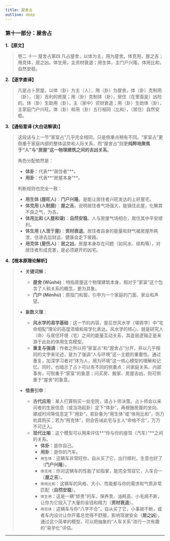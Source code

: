 ```yaml
---
title: 屋舍占
outline: deep
---
```

  
### **第十一部分：屋舍占**

**1.【原文】**
> 卷二 十一 屋舍占第四
> 凡占屋舍，以体为主，用为屋舍。体克用，屋之吉；用克体，居之凶。体生用，主资材衰退；用生体，主门户兴隆。体用比和，自然安稳。

**2.【逐字直译】**
> 凡是占卜房屋，以体（卦）为主（人），用（卦）为屋舍。体（卦）克制用（卦），（是）吉利的房屋；用（卦）克制体（卦），居住（在里面是）凶险的。体（卦）生助用（卦），主（家中）资财衰退；用（卦）生助体（卦），主家庭门户兴旺。体（卦）和用（卦）五行相同（比和），（居住）自然安稳。

**3.【通俗意译 (大白话解读)】**
> 这段话与上一节“家室占”几乎完全相同，只是侧重点稍有不同。“家室占”更侧重于家庭内部的整体运势和人际关系，而“屋舍占”则更**纯粹地聚焦于“人”与“房屋”这一物理建筑之间的吉凶关系**。
> 
> 角色分配依然是：
> *   **体卦**：代表**“居住者”**。
> *   **用卦**：代表**“房屋本身”**。
> 
> 判断规则也完全一致：
> 
> *   **用生体 (屋旺人)**：**门户兴隆**。是能让居住者兴旺发达的上好屋宅。
> *   **体克用 (人制屋)**：**屋之吉**。说明居住者气场强大，能镇住此屋，化解其不良之气，为吉。
> *   **体用比和 (人屋和谐)**：**自然安稳**。人与房屋气场相合，居住其中平安顺利。
> *   **体生用 (人泄于屋)**：**资材衰退**。居住者自身的能量和财气被房屋所耗泄，住进去后财运、健康会走下坡路。
> *   **用克体 (屋伤人)**：**居之凶**。房屋本身存在问题（如风水、结构等），对居住者形成克害，是必须避开的凶宅。

**4.【根本原理论解析】**
> *   **关键词解**：
>     *   **屋舍 (Wūshè)**：特指房屋这个物理建筑本身，相对于“家室”这个包含了人和关系的概念，更为具象。
>     *   **门户 (Ménhù)**：原指门和窗，引申为一个家庭的门面、家业和声望。
> 
> *   **象数义理**：
>     *   **风水学的易学基础**：这一节的内容，是后世风水学（堪舆学）中“宅命相配”理论的高度浓缩和易学化表达。风水学的核心，就是研究人（命）与居住环境（宅）之间的能量互动关系，其底层逻辑正是来源于此处的体用生克模型。
>     *   **重复与强调**：作者之所以将“家室占”和“屋舍占”分开，并以几乎相同的文字来论述，是为了强调“人与环境”这一主题的重要性。通过重复，加深学习者对“体为人，用为环境”这一核心模型的理解和记忆。同时，也暗示了占卜可以有不同的侧重点：问家庭关系、内部事务，可侧重于“家室”的象意；问买房、搬家、房屋吉凶，则可侧重于“屋舍”的象意。
> 
> *   **情景引申**：
>     *   **古代应用**：某人打算购买一处宅院，请占卜师决策。占卜师会以来问者的生辰信息（或当场起卦）定下“体卦”，再根据房屋的坐向、建成时间等信息定下“用卦”。若卦象为“用生体”或“体用比和”，则力劝其购买；若为“用克体”，则会告诫此宅与主人“命格不合”，万万不可迁入。
>     *   **现代比喻**：这个模型可以用来评估**“你与你的座驾（汽车）”**之间的关系。
>         *   **体卦**：是你自己。
>         *   **用卦**：是你的汽车。
>         *   `用生体`：这辆车非常旺你，自从买了它，出行顺利，生意也好了（**门户兴隆**）。
>         *   `体克用`：你对这辆车的性能了如指掌，能完全驾驭它，人车合一（**屋之吉**）。
>         *   `体用比和`：这辆车的风格、大小、性能都与你的需求和气质非常匹配（**自然安稳**）。
>         *   `体生用`：这是一辆“娇贵”的车，保养贵、油耗高、小毛病不断，让你为它投入了大量的金钱和精力（**资材衰退**）。
>         *   `用克体`：这辆车与你“八字不合”，自从买了它，小事故不断，或者车内设计让你开着总觉得不舒服，影响驾驶安全（**居之凶**）。
>         通过这个简单的模型，可以把抽象的“人车关系”进行一次有趣的“易学化”评估。

---
